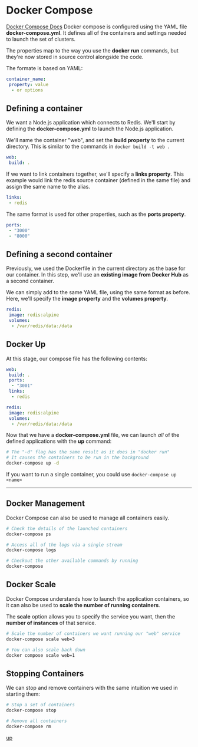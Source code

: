 # Docker Compose

[Docker Compose Docs](https://docs.docker.com/compose/compose-file/)
Docker compose is configured using the YAML file **docker-compose.yml**.
It defines all of the containers and settings needed to launch the set of clusters.

The properties map to the way you use the **docker run** commands, but they're now stored in source control alongside the code.

The formate is based on YAML:

```yaml
container_name:
 property: value
  - or options
```

## Defining a container

We want a Node.js application which connects to Redis. We'll start by defining the **docker-compose.yml** to launch the Node.js application.

We'll name the container "web", and set the **build property** to the current directory.
This is similar to the commands in `docker build -t web .`

```yaml
web:
 build: .
```

If we want to link containers together, we'll specify a **links property**. This example would link the redis source container (defined in the same file) and assign the same name to the alias.

```yaml
links:
 - redis
```

The same format is used for other properties, such as the **ports property**.

```yaml
ports:
 - "3000"
 - "8000"
```

## Defining a second container

Previously, we used the Dockerfile in the current directory as the base for our container.
In this step, we'll use an **existing image from Docker Hub** as a second container.

We can simply add to the same YAML file, using the same format as before. Here, we'll specify the **image property** and the **volumes property**.

```yaml
redis:
 image: redis:alpine
 volumes:
  - /var/redis/data:/data
```

## Docker Up

At this stage, our compose file has the following contents:

```yaml
web:
 build: .
 ports:
  - "3001"
 links:
  - redis

redis:
 image: redis:alpine
 volumes:
  - /var/redis/data:/data
```

Now that we have a **docker-compose.yml** file, we can launch *all* of the defined applications with the **up** command:

```bash
# The "-d" flag has the same result as it does in "docker run"
# It causes the containers to be run in the background
docker-compose up -d
```

If you want to run a single container, you could use `docker-compose up <name>`

* * *

## Docker Management

Docker Compose can also be used to manage all containers easily.

```bash
# Check the details of the launched containers
docker-compose ps

# Access all of the logs via a single stream
docker-compose logs

# Checkout the other available commands by running
docker-compose
```

## Docker Scale

Docker Compose understands how to launch the application containers, so it can also be used to **scale the number of running containers**.

The **scale** option allows you to specify the service you want, then the **number of instances** of that service.

```bash
# Scale the number of containers we want running our "web" service
docker-compose scale web=3

# You can also scale back down
docker compose scale web=1
```

## Stopping Containers

We can stop and remove containers with the same intuition we used in starting them:

```bash
# Stop a set of containers
docker-compose stop

# Remove all containers
docker-compose rm
```

[up](README.md#table-of-contents)
